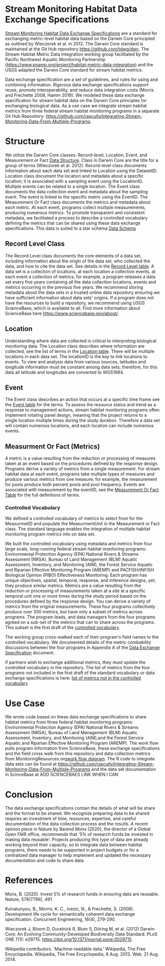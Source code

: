# Stream Monitoring Habitat Data Exchange Specifications 
[Stream Monitoring Habitat Data Exchange Specifications](MetricLevelExchangeSpecifications.docx) are a standard for exchanging metric-level habitat data based on the Darwin Core principled as outlined by Wieczorek et al. in 2012. The Darwin Core standard is maintained at the Git Hub repository https://github.com/tdwg/dwc. The Stream Habitat Metric Data Integration working group facilitated by the Pacific Northwest Aquatic Monitoring Partnership (https://www.pnamp.org/project/habitat-metric-data-integration) and the USGS adapted the Darwin Core standard for stream habitat metrics. 

Data exchange specification are a set of guidelines, and rules for using and combining information. Rigorous data exchange specifications support reuse, promote interoperability, and reduce data integration costs (Morris and Frechette 2008, Hamm 2019). We modeled these data exchange specification for stream habitat data on the Darwin Core principles for exchanging biological data. As a use case we integrate stream habitat metrics from three federal stream habitat monitoring programs in a separate Git Hub Repository: https://github.com/rascully/Integrating-Stream-Monitoring-Data-From-Multiple-Programs. 

# Structure 
We utilize the Darwin Core classes: Record-level, Location, Event, and Measurement or Fact [Data Structure](Figures/StructureOfDarwinCoreForHabitatMetrics.png). Class in Darwin Core are the title for a group of terms (Wieczorek et al. 2012). Record-level class documents information about each data set and linked to Location using the DatasetID. Location class document the location and metadata about a specific location; it is associated with a sampling event using the LocationID. Multiple events can be related to a single location. The Event class documents the data collection event and metadata about the sampling event. The event is linked to the specific metric using the EventID. The Measurement Or Fact class documents the metrics and metadata about each metric. At each event, programs collect multiple measurements, producing numerous metrics. To promote transparent and consistent metadata, we facilitated a process to describe a controlled vocabulary defining the metrics that can be shared using these data exchange specifications. This data is suited to a star schema [Data Schema](Figures/HabiatDataSharingSchema.png) 

## Record Level Class 
The Record Level class documents the core elements of a data set, including information about the origin of the data set, who collected the data, and how to cite the data set. See details in the [Record Level table](Tables/RecordLevel_table.csv). A data set is a collection of locations, at each location a collection events, at each event a collection of metrics; for example, a program releases a data set every five years containing all the data collection locations, events and metrics occurring in the previous five years. We recommend storing metadata about the data sets in a trusted online data repository ensuring we have sufficient information about data sets’ origins. If a program does not have the resources to build a repository, we recommend using USGS ScienceBase, which is available to all. Find more information about ScienceBase here https://www.sciencebase.gov/about/.  

## Location
Understanding where data are collected is critical to interpreting biological monitoring data.  The Location class describes where information are collected, see the list of terms in the [Location table](Tables/Location_table.csv).  There will be multiple locations in each data set. The locationID is the key to link locations to events. To view and analysis data from various sources, latitudes and longitude information must be constant among data sets; therefore, for this data all latitude and longitudes are converted to WGS1984.  

## Event
The Event class describes an action that occurs at a specific time frame see the [Event table](Tables/Event_table.csv) for the terms. To assess the resource status and trend as a response to management actions, stream habitat monitoring programs often implement rotating panel design, meaning that the project returns to a single location multiple times during the study duration.  Therefore a data set will contain numerous locations, and each location can include numerous events.

## Measurment Or Fact (Metrics)
A metric is a value resulting from the reduction or processing of measures taken at an event based on the procedures defined by the response design. Programs derive a variety of metrics from a single measurement. For stream habitat data at each event, programs take multiple types of measures and produce various metrics from one measure; for example, the measurement for pools produce both percent pools and pool frequency. Events are associated with measurement by the eventID, see the [Measurement Or Fact Table](Tables/MeasurementOrFact_table.csv) for the full definitions of terms. 

### Controlled Vocabulary  
We defined a controlled vocabulary of metrics to select from for the MeasurmetID and populate the MeasurmentUnit in the Measurement or Fact class. The standard language enables the integration of multiple habitat monitoring program metrics into on data set. 

We built the controlled vocabulary  using metadata and metrics from four large scale, long-running federal stream habitat monitoring programs: Environmental Protection Agency (EPA) National Rivers & Streams Assessment (NRSA), Bureau of Land Management (BLM) Aquatic Assessment, Inventory, and Monitoring (AIM), the Forest Service Aquatic and Riparian Effective Monitoring Program (AREMP) and PACFISH/INFISH Biological Opinion (PIBO) Effectiveness Monitoring. Each program has unique objectives, spatial, temporal, response, and inference designs, yet; they produce similar metrics. Metrics are a value resulting from the reduction or processing of measurements taken at a site at a specific temporal unit one or more times during the study period based on the procedures defined by the response design. You can derive a variety of metrics from the original measurements.  These four programs collectively produce over 300 metrics, but have only a subset of metrics across programs. The program leads, and data managers from the four programs agreed on a sub-set of the metrics that can to share across the programs.  This subset is the first draft of the [controlled vocabulary](Tables/StandardVocabulary.csv).

The working group cross-walked each of their program's field names to the controlled vocabulary. We documented details of the metric combability discussions between the four programs in Appendix A of the [Data Exchange Specification](MetricLevelExchangeSpecifications.docx) document. 

If partners wish to exchange additional metrics, they must update the controlled vocabulary in the repository. The list of metrics from the four programs not included in the first draft of the standard vocabulary or data exchange specifications is here: [list of metrics not in the controlled vocabulary ](Tables/NotInControlledVocabularyOrDES.csv) 

# Use Case 
We wrote code based on these data exchange specifications to share habitat metrics from three federal habitat monitoring programs: Environmental Protection Agency (EPA) National Rivers & Streams Assessment (NRSA), Bureau of Land Management (BLM) Aquatic Assessment, Inventory, and Monitoring (AIM),and the Forest Service Aquatic and Riparian Effective Monitoring Program (AREMP). The work flow pulls program information from ScienceBase, these exchange specifications and the field cross walk from this repository and data collection metrics from MonitoringResources.org[work flow diagram](WorkflowDiagram.png). The R code to integrate data sets can be found at https://github.com/rascully/Integrating-Stream-Monitoring-Data-From-Multiple-Programs and the data set documentation in ScinceBase at ADD SCIENCEBAES LINK WHEN I CAN 

# Conclusion
The data exchange specifications contain the details of what will be share and the format to be shared. We recognize preparing data to be shared requires an investment of time, resources, expertise, and careful documentation of the data collection process and the results.  A recent opinion piece in Nature by Barend Mons (2020), the director of a Global Open FAIR office, recommends that '5% of research funds be invested in making data reusable'. Projects producing this type of data are already working beyond their capacity, so to integrate data between habitat programs, there needs to be supported in project budgets or for a centralized data manager to help implement and updated the necessary documentation and code to share data. 

# References 
Mons, B. (2020). Invest 5% of research funds in ensuring data are reusable. Nature, 578(7796), 491.

Kulvatunyou, B., Morris, K. C., Ivezic, N., & Frechette, S. (2008). Development life cycle for semantically coherent data exchange specification. Concurrent Engineering, 16(4), 279-290.

Wieczorek J, Bloom D, Guralnick R, Blum S, Döring M, et al. (2012) Darwin Core: An Evolving Community-Developed Biodiversity Data Standard. PLoS ONE 7(1): e29715. https://doi.org/10.1371/journal.pone.0029715

Wikipedia contributors. 'Machine-readable data.' Wikipedia, The Free Encyclopedia. Wikipedia, The Free Encyclopedia, 6 Aug. 2013. Web. 21 Aug. 2014.





